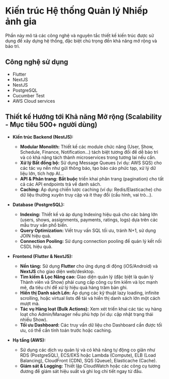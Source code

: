 # Kiến trúc Hệ thống Quản lý Nhiếp ảnh gia

Phần này mô tả các công nghệ và nguyên tắc thiết kế kiến trúc được sử dụng để xây dựng hệ thống, đặc biệt chú trọng đến khả năng mở rộng và bảo trì.

## Công nghệ sử dụng

- Flutter
- NextJS
- NestJS
- PostgreSQL
- Cucumber Test
- AWS Cloud services

## Thiết kế Hướng tới Khả năng Mở rộng (Scalability - Mục tiêu 500+ người dùng)

- **Kiến trúc Backend (NestJS):**

  - **Modular Monolith:** Thiết kế các module chức năng (User, Show, Schedule, Finance, Notification...) tách biệt tương đối để dễ bảo trì và có khả năng tách thành microservices trong tương lai nếu cần.
  - **Xử lý Bất đồng bộ:** Sử dụng Message Queues (ví dụ: AWS SQS) cho các tác vụ nền như gửi thông báo, tạo báo cáo phức tạp, xử lý dữ liệu lớn, tích hợp AI...
  - **API & Phân trang:** **Bắt buộc** triển khai phân trang (pagination) cho tất cả các API endpoints trả về danh sách.
  - **Caching:** Áp dụng chiến lược caching (ví dụ: Redis/Elasticache) cho dữ liệu thường xuyên truy cập và ít thay đổi (cấu hình, vai trò...).

- **Database (PostgreSQL):**

  - **Indexing:** Thiết kế và áp dụng Indexing hiệu quả cho các bảng lớn (users, shows, assignments, payments, ratings, logs) dựa trên các mẫu truy vấn phổ biến.
  - **Query Optimization:** Viết truy vấn SQL tối ưu, tránh N+1, sử dụng JOIN hiệu quả.
  - **Connection Pooling:** Sử dụng connection pooling để quản lý kết nối CSDL hiệu quả.

- **Frontend (Flutter & NextJS):**

  - **Nền tảng:** Sử dụng **Flutter** cho ứng dụng di động (iOS/Android) và **NextJS** cho giao diện web/desktop.
  - **Tìm kiếm & Lọc Nâng cao:** Giao diện quản lý (đặc biệt là quản lý Thành viên và Show) phải cung cấp công cụ tìm kiếm và lọc mạnh mẽ, đa tiêu chí để xử lý hiệu quả hàng trăm bản ghi.
  - **Hiển thị Danh sách Lớn:** Áp dụng các kỹ thuật lazy loading, infinite scrolling, hoặc virtual lists để tải và hiển thị danh sách lớn một cách mượt mà.
  - **Tác vụ Hàng loạt (Bulk Actions):** Xem xét triển khai các tác vụ hàng loạt cho Admin/Manager nếu phù hợp (ví dụ: cập nhật trạng thái nhiều Show).
  - **Tối ưu Dashboard:** Các truy vấn dữ liệu cho Dashboard cần được tối ưu, có thể cần tính toán trước hoặc caching.

- **Hạ tầng (AWS):**
  - Sử dụng các dịch vụ quản lý và có khả năng tự động co giãn như RDS (PostgreSQL), ECS/EKS hoặc Lambda (Compute), ELB (Load Balancing), CloudFront (CDN), SQS (Queue), Elasticache (Cache).
  - **Giám sát & Logging:** Thiết lập CloudWatch hoặc các công cụ tương đương để giám sát hiệu suất và ghi log chi tiết ngay từ đầu.
